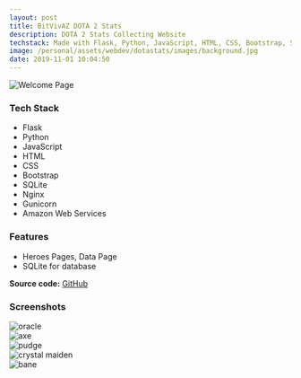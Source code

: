 ```yaml
---
layout: post
title: BitVivAZ DOTA 2 Stats
description: DOTA 2 Stats Collecting Website
techstack: Made with Flask, Python, JavaScript, HTML, CSS, Bootstrap, Sqlite, Nginx, Gunicorn AWS
image: /personal/assets/webdev/dotastats/images/background.jpg
date: 2019-11-01 10:04:50
---
```

![Welcome Page](/personal/assets/webdev/dotastats/images/homepage.png)

### Tech Stack

- Flask
- Python
- JavaScript
- HTML
- CSS
- Bootstrap
- SQLite
- Nginx
- Gunicorn
- Amazon Web Services

### Features

- Heroes Pages, Data Page
- SQLite for database

<b>Source code:</b> [GitHub](https://github.com/bitVivAZ/Authentication-System)

### Screenshots

<div class="box alt">
	<div class="row 50% uniform">
		<div class="6u"><span class="image fit"><img src="/personal/assets/webdev/dotastats/images/oracle.png" alt="oracle"/></span></div>
		<div class="6u"><span class="image fit"><img src="/personal/assets/webdev/dotastats/images/axe.png" alt="axe" /></span></div>
		<div class="u$"><span class="image fit"><img src="/personal/assets/webdev/dotastats/images/pudge.png" alt="pudge" /></span></div>
        <div class="6u"><span class="image fit"><img src="/personal/assets/webdev/dotastats/images/cm.png" alt="crystal maiden" /></span></div>
		<div class="6u"><span class="image fit"><img src="/personal/assets/webdev/dotastats/images/bane.png" alt="bane" /></span></div>
	</div>
</div>